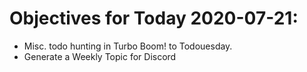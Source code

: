 # Objectives for Today 2020-07-21:

- Misc. todo hunting in Turbo Boom! to Todouesday.
- Generate a Weekly Topic for Discord
